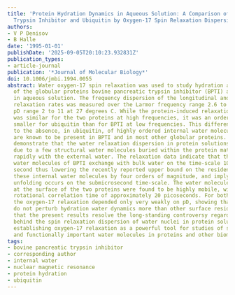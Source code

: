 ```yaml
---
title: 'Protein Hydration Dynamics in Aqueous Solution: A Comparison of Bovine Pancreatic
  Trypsin Inhibitor and Ubiquitin by Oxygen-17 Spin Relaxation Dispersion.'
authors:
- V P Denisov
- B Halle
date: '1995-01-01'
publishDate: '2025-09-05T20:10:23.932831Z'
publication_types:
- article-journal
publication: '*Journal of Molecular Biology*'
doi: 10.1006/jmbi.1994.0055
abstract: Water oxygen-17 spin relaxation was used to study hydration and dynamics
  of the globular proteins bovine pancreatic trypsin inhibitor (BPTI) and ubiquitin
  in aqueous solution. The frequency dispersion of the longitudinal and transverse
  relaxation rates was measured over the Larmor frequency range 2.6 to 49 MHz in the
  pD range 2 to 11 at 27 degrees C. While the protein-induced relaxation enhancement
  was similar for the two proteins at high frequencies, it was an order of magnitude
  smaller for ubiquitin than for BPTI at low frequencies. This difference was ascribed
  to the absence, in ubiquitin, of highly ordered internal water molecules, which
  are known to be present in BPTI and in most other globular proteins. These observations
  demonstrate that the water relaxation dispersion in protein solutions is essentially
  due to a few structural water molecules buried within the protein matrix, but exchanging
  rapidly with the external water. The relaxation data indicate that the internal
  water molecules of BPTI exchange with bulk water on the time-scale 10(-8) to 10(-6)
  second thus lowering the recently reported upper bound on the residence time of
  these internal water molecules by four orders of magnitude, and implying that local
  unfolding occurs on the submicrosecond time-scale. The water molecules residing
  at the surface of the two proteins were found to be highly mobile, with an average
  rotational correlation time of approximately 20 picoseconds. For both proteins,
  the oxygen-17 relaxation depended only very weakly on pD, showing that ionic residues
  do not perturb hydration water dynamics more than other surface residues. We believe
  that the present results resolve the long-standing controversy regarding the mechanism
  behind the spin relaxation dispersion of water nuclei in protein solutions, thus
  establishing oxygen-17 relaxation as a powerful tool for studies of structurally
  and functionally important water molecules in proteins and other biomolecules.
tags:
- bovine pancreatic trypsin inhibitor
- corresponding author
- internal water
- nuclear magnetic resonance
- protein hydration
- ubiquitin
---
```

